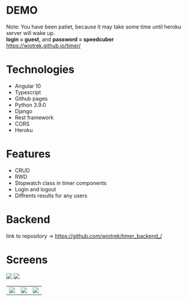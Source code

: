 # DEMO
Note: You have been patiet, because it may take some time until heroku server will wake up. <br />
<b>login = guest</b>, and <b>password = speedcuber</b> <br />
https://wiotrek.github.io/timer/

# Technologies
<ul>
  <li>Angular 10</li>
  <li>Typescript</li>
  <li>Github pages</li>
  <li>Python 3.9.0</li>
  <li>Django</li>
  <li>Rest framework</li>
  <li>CORS</li>
  <li>Heroku</li>
</ul>


# Features
<ul>
  <li>CRUD</li>
  <li>RWD</li>
  <li>Stopwatch class in timer components</li>
  <li>Login and logout</li>
  <li>Diffrents results for any users</li>
</ul>

# Backend
link to repository -> https://github.com/wiotrek/timer_backend_/

# Screens
<img src="https://user-images.githubusercontent.com/57100427/98401720-6f3db480-2066-11eb-9b33-131379d5b7f5.png">
<img src="https://user-images.githubusercontent.com/57100427/98401721-6fd64b00-2066-11eb-9ac0-cf4d7ed54038.png">
<table>
  <tr>
    <td valign="top"><img src="https://user-images.githubusercontent.com/57100427/98401722-6fd64b00-2066-11eb-9f9b-9682945b63f7.png"></td>
    <td valign="top"><img src="https://user-images.githubusercontent.com/57100427/98401723-706ee180-2066-11eb-9b7e-acd2007d9bcc.png"></td>
    <td valign="top"><img src="https://user-images.githubusercontent.com/57100427/98401724-706ee180-2066-11eb-886b-19f912e77949.png"></td>
  </tr>
 </table>
